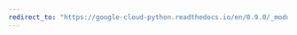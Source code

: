 ```yaml
---
redirect_to: "https://google-cloud-python.readthedocs.io/en/0.9.0/_modules/gcloud/dns/resource_record_set.html"
---
```

